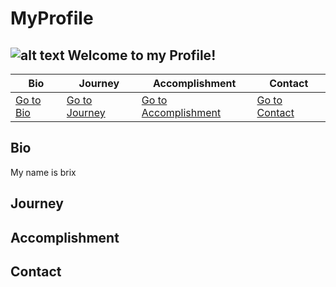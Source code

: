 # MyProfile




![alt text]()
**Welcome to my Profile!**
---
| **Bio** | **Journey** | **Accomplishment** | **Contact** |
| ------- | -----------| ------------------ | ----------- |
| [Go to Bio](#bio) | [Go to Journey](#journey) | [Go to Accomplishment](#accomplishment) | [Go to Contact](#contact) |


## Bio
My name is brix

## Journey

## Accomplishment

## Contact 
